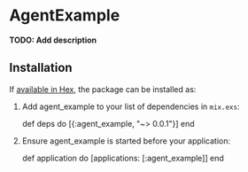 # AgentExample

**TODO: Add description**

## Installation

If [available in Hex](https://hex.pm/docs/publish), the package can be installed as:

  1. Add agent_example to your list of dependencies in `mix.exs`:

        def deps do
          [{:agent_example, "~> 0.0.1"}]
        end

  2. Ensure agent_example is started before your application:

        def application do
          [applications: [:agent_example]]
        end

